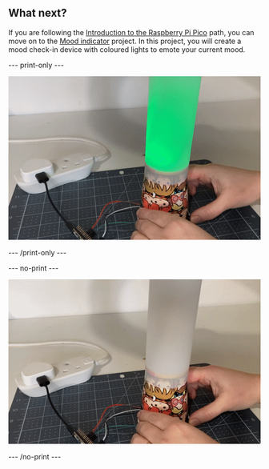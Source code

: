 ## What next?

If you are following the [Introduction to the Raspberry Pi Pico](https://projects.raspberrypi.org/en/raspberrypi/pico-intro) path, you can move on to the [Mood indicator](https://projects.raspberrypi.org/en/projects/mood-indicator) project. In this project, you will create a mood check-in device with coloured lights to emote your current mood.

--- print-only ---

![A piece of tracing paper is wrapped around a paper cup. A green light shines through the tracing paper.](images/mood-lamp.PNG)

--- /print-only ---

--- no-print ---

![A piece of tracing paper is wrapped around a paper cup. The button on the side of the cup is pressed to change the colour of the lamp.](images/mood-lamp.gif)

--- /no-print ---
